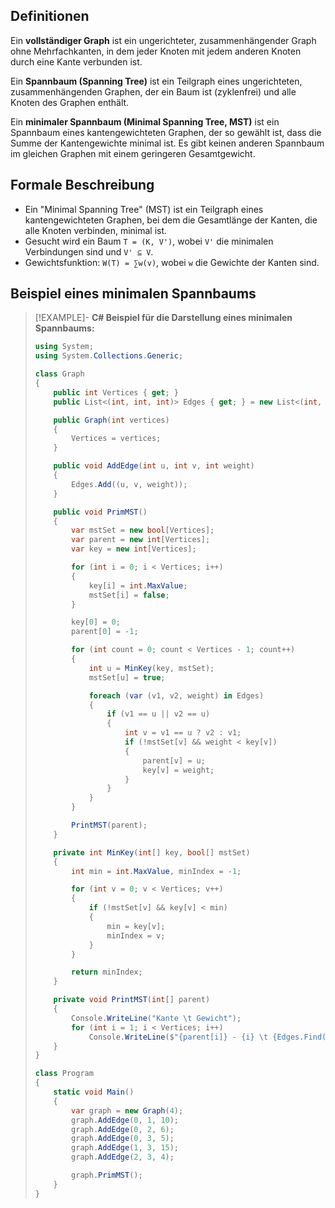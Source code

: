 ## Definitionen

Ein **vollständiger Graph** ist ein ungerichteter, zusammenhängender Graph ohne Mehrfachkanten, in dem jeder Knoten mit jedem anderen Knoten durch eine Kante verbunden ist.

Ein **Spannbaum (Spanning Tree)** ist ein Teilgraph eines ungerichteten, zusammenhängenden Graphen, der ein Baum ist (zyklenfrei) und alle Knoten des Graphen enthält.

Ein **minimaler Spannbaum (Minimal Spanning Tree, MST)** ist ein Spannbaum eines kantengewichteten Graphen, der so gewählt ist, dass die Summe der Kantengewichte minimal ist. Es gibt keinen anderen Spannbaum im gleichen Graphen mit einem geringeren Gesamtgewicht.

## Formale Beschreibung

- Ein "Minimal Spanning Tree" (MST) ist ein Teilgraph eines kantengewichteten Graphen, bei dem die Gesamtlänge der Kanten, die alle Knoten verbinden, minimal ist.
- Gesucht wird ein Baum `T = (K, V')`, wobei `V'` die minimalen Verbindungen sind und `V' ⊆ V`.
- Gewichtsfunktion: `W(T) = ∑w(v)`, wobei `w` die Gewichte der Kanten sind.

## Beispiel eines minimalen Spannbaums

> [!EXAMPLE]- **C# Beispiel für die Darstellung eines minimalen Spannbaums:**
> ```csharp
> using System;
> using System.Collections.Generic;
> 
> class Graph
> {
>     public int Vertices { get; }
>     public List<(int, int, int)> Edges { get; } = new List<(int, int, int)>();
> 
>     public Graph(int vertices)
>     {
>         Vertices = vertices;
>     }
> 
>     public void AddEdge(int u, int v, int weight)
>     {
>         Edges.Add((u, v, weight));
>     }
> 
>     public void PrimMST()
>     {
>         var mstSet = new bool[Vertices];
>         var parent = new int[Vertices];
>         var key = new int[Vertices];
> 
>         for (int i = 0; i < Vertices; i++)
>         {
>             key[i] = int.MaxValue;
>             mstSet[i] = false;
>         }
> 
>         key[0] = 0;
>         parent[0] = -1;
> 
>         for (int count = 0; count < Vertices - 1; count++)
>         {
>             int u = MinKey(key, mstSet);
>             mstSet[u] = true;
> 
>             foreach (var (v1, v2, weight) in Edges)
>             {
>                 if (v1 == u || v2 == u)
>                 {
>                     int v = v1 == u ? v2 : v1;
>                     if (!mstSet[v] && weight < key[v])
>                     {
>                         parent[v] = u;
>                         key[v] = weight;
>                     }
>                 }
>             }
>         }
> 
>         PrintMST(parent);
>     }
> 
>     private int MinKey(int[] key, bool[] mstSet)
>     {
>         int min = int.MaxValue, minIndex = -1;
> 
>         for (int v = 0; v < Vertices; v++)
>         {
>             if (!mstSet[v] && key[v] < min)
>             {
>                 min = key[v];
>                 minIndex = v;
>             }
>         }
> 
>         return minIndex;
>     }
> 
>     private void PrintMST(int[] parent)
>     {
>         Console.WriteLine("Kante \t Gewicht");
>         for (int i = 1; i < Vertices; i++)
>             Console.WriteLine($"{parent[i]} - {i} \t {Edges.Find(e => (e.Item1 == i && e.Item2 == parent[i]) || (e.Item2 == i && e.Item1 == parent[i])).Item3}");
>     }
> }
> 
> class Program
> {
>     static void Main()
>     {
>         var graph = new Graph(4);
>         graph.AddEdge(0, 1, 10);
>         graph.AddEdge(0, 2, 6);
>         graph.AddEdge(0, 3, 5);
>         graph.AddEdge(1, 3, 15);
>         graph.AddEdge(2, 3, 4);
> 
>         graph.PrimMST();
>     }
> }
> ```


